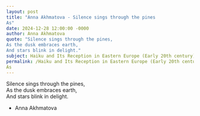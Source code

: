 ```yaml
---
layout: post
title: "Anna Akhmatova - Silence sings through the pines  
As"
date: 2024-12-28 12:00:00 -0000
author: Anna Akhmatova
quote: "Silence sings through the pines,  
As the dusk embraces earth,  
And stars blink in delight."
subject: Haiku and Its Reception in Eastern Europe (Early 20th century)
permalink: /Haiku and Its Reception in Eastern Europe (Early 20th century)/Anna Akhmatova/Anna Akhmatova - Silence sings through the pines  
As
---
```


Silence sings through the pines,  
As the dusk embraces earth,  
And stars blink in delight.

- Anna Akhmatova
